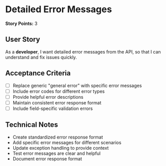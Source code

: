 # Detailed Error Messages

**Story Points:** 3

## User Story
As a **developer**, I want detailed error messages from the API, so that I can understand and fix issues quickly.

## Acceptance Criteria
- [ ] Replace generic "general error" with specific error messages
- [ ] Include error codes for different error types
- [ ] Provide helpful error descriptions
- [ ] Maintain consistent error response format
- [ ] Include field-specific validation errors

## Technical Notes
- Create standardized error response format
- Add specific error messages for different scenarios
- Update exception handling to provide context
- Test error messages are clear and helpful
- Document error response format 